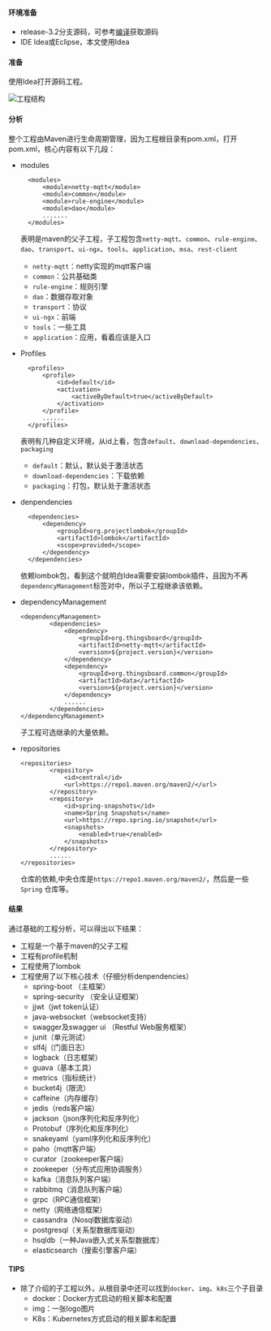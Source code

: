 #### 环境准备

- release-3.2分支源码，可参考[编译](编译.md)获取源码
- IDE Idea或Eclipse，本文使用Idea



#### 准备

使用Idea打开源码工程。

![工程结构](../../image/工程结构.png)



#### 分析

整个工程由Maven进行生命周期管理，因为工程根目录有pom.xml，打开pom.xml，核心内容有以下几段：

- modules

  ```
    <modules>
        <module>netty-mqtt</module>
        <module>common</module>
        <module>rule-engine</module>
        <module>dao</module>
        .......
    </modules>
  ```

  表明是maven的父子工程，子工程包含`netty-mqtt`、`common`、`rule-engine`、`dao`、`transport`、`ui-ngx`、`tools`、`application`、`msa`、`rest-client`

  - `netty-mqtt`：netty实现的mqtt客户端
  - `common`：公共基础类
  - `rule-engine`：规则引擎
  - `dao`：数据存取对象
  - `transport`：协议
  - `ui-ngx`：前端
  - `tools`：一些工具
  -  `application`：应用，看着应该是入口

- Profiles
  ```
    <profiles>
        <profile>
            <id>default</id>
            <activation>
                <activeByDefault>true</activeByDefault>
            </activation>
        </profile>
        ......
    </profiles>
  ```
  表明有几种自定义环境，从id上看，包含`default`、`download-dependencies`、`packaging`
  - `default`：默认，默认处于激活状态
  - `download-dependencies`：下载依赖
  - `packaging`：打包，默认处于激活状态
  
- denpendencies
  ```
    <dependencies>
        <dependency>
            <groupId>org.projectlombok</groupId>
            <artifactId>lombok</artifactId>
            <scope>provided</scope>
        </dependency>
    </dependencies>
  ```
  依赖lombok包，看到这个就明白Idea需要安装lombok插件，且因为不再`dependencyManagement`标签对中，所以子工程继承该依赖。
  
- dependencyManagement

  ```
  <dependencyManagement>
          <dependencies>
              <dependency>
                  <groupId>org.thingsboard</groupId>
                  <artifactId>netty-mqtt</artifactId>
                  <version>${project.version}</version>
              </dependency>
              <dependency>
                  <groupId>org.thingsboard.common</groupId>
                  <artifactId>data</artifactId>
                  <version>${project.version}</version>
              </dependency>
              ......
          </dependencies>
  </dependencyManagement>        
  ```

  子工程可选继承的大量依赖。

- repositories

  ```
  <repositories>
          <repository>
              <id>central</id>
              <url>https://repo1.maven.org/maven2/</url>
          </repository>
          <repository>
              <id>spring-snapshots</id>
              <name>Spring Snapshots</name>
              <url>https://repo.spring.io/snapshot</url>
              <snapshots>
                  <enabled>true</enabled>
              </snapshots>
          </repository>
          ......
  </repositories>
  ```
  
  仓库的依赖,中央仓库是`https://repo1.maven.org/maven2/`，然后是一些`Spring` 仓库等。



#### 结果

通过基础的工程分析，可以得出以下结果：

- 工程是一个基于maven的父子工程
- 工程有profile机制
- 工程使用了lombok
- 工程使用了以下核心技术（仔细分析denpendencies）
  - spring-boot （主框架）
  - spring-security （安全认证框架）
  - jjwt（jwt token认证）
  - java-websocket（websocket支持）
  - swagger及swagger ui （Restful Web服务框架）
  - junit（单元测试）
  - slf4j（门面日志）
  - logback（日志框架）
  - guava（基本工具）
  - metrics（指标统计）
  - bucket4j（限流）
  - caffeine（内存缓存）
  - jedis（reds客户端）
  - jackson（json序列化和反序列化）
  - Protobuf（序列化和反序列化）
  - snakeyaml（yaml序列化和反序列化）
  - paho（mqtt客户端）
  - curator（zookeeper客户端）
  - zookeeper（分布式应用协调服务）
  - kafka（消息队列客户端）
  - rabbitmq（消息队列客户端）
  - grpc（RPC通信框架）
  - netty（网络通信框架）
  - cassandra（Nosql数据库驱动）
  - postgresql（关系型数据库驱动）
  - hsqldb（一种Java嵌入式关系型数据库）
  - elasticsearch（搜索引擎客户端）

#### TIPS

- 除了介绍的子工程以外，从根目录中还可以找到`docker`、`img`、`k8s`三个子目录
  - docker：Docker方式启动的相关脚本和配置
  - img：一张logo图片
  - K8s：Kubernetes方式启动的相关脚本和配置






